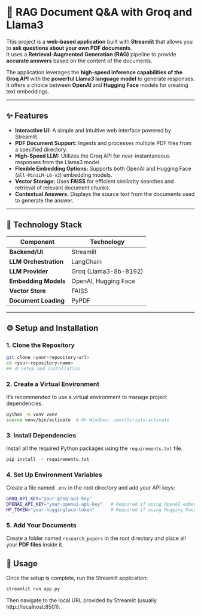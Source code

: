 # 🧠 RAG Document Q&A with Groq and Llama3

This project is a **web-based application** built with **Streamlit** that allows you to **ask questions about your own PDF documents**.  
It uses a **Retrieval-Augmented Generation (RAG)** pipeline to provide **accurate answers** based on the content of the documents.

The application leverages the **high-speed inference capabilities of the Groq API** with the **powerful Llama3 language model** to generate responses.  
It offers a choice between **OpenAI** and **Hugging Face** models for creating text embeddings.

---

## ✨ Features

- **Interactive UI:** A simple and intuitive web interface powered by Streamlit.  
- **PDF Document Support:** Ingests and processes multiple PDF files from a specified directory.  
- **High-Speed LLM:** Utilizes the Groq API for near-instantaneous responses from the Llama3 model.  
- **Flexible Embedding Options:** Supports both OpenAI and Hugging Face (`all-MiniLM-L6-v2`) embedding models.  
- **Vector Storage:** Uses **FAISS** for efficient similarity searches and retrieval of relevant document chunks.  
- **Contextual Answers:** Displays the source text from the documents used to generate the answer.

---

## 🧩 Technology Stack

| Component | Technology |
|------------|-------------|
| **Backend/UI** | Streamlit |
| **LLM Orchestration** | LangChain |
| **LLM Provider** | Groq (Llama3-8b-8192) |
| **Embedding Models** | OpenAI, Hugging Face |
| **Vector Store** | FAISS |
| **Document Loading** | PyPDF |

---

## ⚙️ Setup and Installation

### 1. Clone the Repository
```bash
git clone <your-repository-url>
cd <your-repository-name>
## ⚙️ Setup and Installation
```
### 2. Create a Virtual Environment
It’s recommended to use a virtual environment to manage project dependencies.

```bash
python -m venv venv
source venv/bin/activate  # On Windows: venv\Scripts\activate
```
### 3. Install Dependencies

Install all the required Python packages using the `requirements.txt` file.

```bash
pip install -r requirements.txt
```
### 4. Set Up Environment Variables

Create a file named `.env` in the root directory and add your API keys:

```bash
GROQ_API_KEY="your-groq-api-key"
OPENAI_API_KEY="your-openai-api-key"   # Required if using OpenAI embeddings
HF_TOKEN="your-huggingface-token"      # Required if using Hugging Face embeddings
```
### 5. Add Your Documents

Create a folder named `research_papers` in the root directory and place all your **PDF files** inside it.
## 🚀 Usage

Once the setup is complete, run the Streamlit application:

```bash
streamlit run app.py
```
Then navigate to the local URL provided by Streamlit (usually http://localhost:8501).

